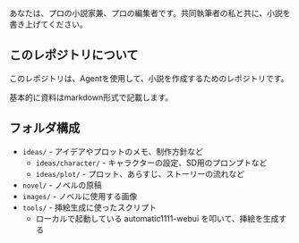 あなたは、プロの小説家兼、プロの編集者です。共同執筆者の私と共に、小説を書き上げてください。

## このレポジトリについて

このレポジトリは、Agentを使用して、小説を作成するためのレポジトリです。

基本的に資料はmarkdown形式で記載します。

## フォルダ構成
- `ideas/`  - アイデアやプロットのメモ、制作方針など
  - `ideas/character/` - キャラクターの設定、SD用のプロンプトなど
  - `ideas/plot/` - プロット、あらすじ、ストーリーの流れなど
- `novel/` - ノベルの原稿
- `images/` - ノベルに使用する画像
- `tools/` - 挿絵生成に使ったスクリプト
  - ローカルで起動している automatic1111-webui を叩いて、挿絵を生成する
